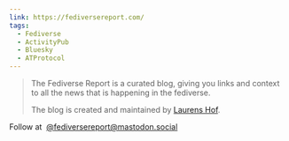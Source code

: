 ```yaml
---
link: https://fediversereport.com/
tags:
  - Fediverse
  - ActivityPub
  - Bluesky
  - ATProtocol
---
```

> The Fediverse Report is a curated blog, giving you links and context to all the news that is happening in the fediverse.
> 
> The blog is created and maintained by [Laurens Hof](https://laurenshof.online/).

Follow at  [@fediversereport@mastodon.social](https://mastodon.social/@fediversereport) 

